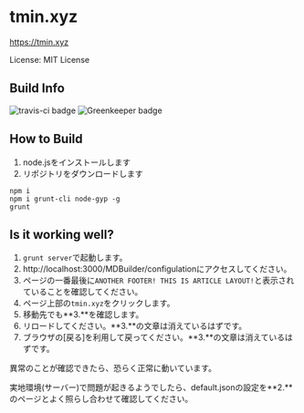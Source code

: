 # tmin.xyz

https://tmin.xyz

License: MIT License

## Build Info

![travis-ci badge](https://travis-ci.org/tamaina/tamaina.github.io.svg?branch=master)
![Greenkeeper badge](https://badges.greenkeeper.io/tamaina/tamaina.github.io.svg)

## How to Build

1. node.jsをインストールします
2. リポジトリをダウンロードします

```
npm i
npm i grunt-cli node-gyp -g
grunt
```

## Is it working well?

1. `grunt server`で起動します。
2. http://localhost:3000/MDBuilder/configulationにアクセスしてください。
3. ページの一番最後に`ANOTHER FOOTER! THIS IS ARTICLE LAYOUT!`と表示されていることを確認してください。
4. ページ上部の`tmin.xyz`をクリックします。
5. 移動先でも**3.**を確認します。
6. リロードしてください。**3.**の文章は消えているはずです。
7. ブラウザの[戻る]を利用して戻ってください。**3.**の文章は消えているはずです。

異常のことが確認できたら、恐らく正常に動いています。

実地環境(サーバー)で問題が起きるようでしたら、default.jsonの設定を**2.**のページとよく照らし合わせて確認してください。